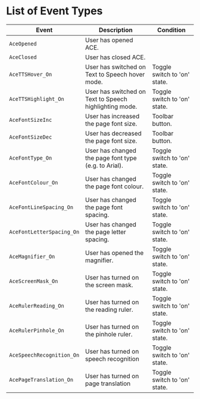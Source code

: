 # List of Event Types

Event | Description | Condition
--- | --- | ---
`AceOpened` | User has opened ACE. | 
`AceClosed` | User has closed ACE. | 
`AceTTSHover_On` | User has switched on Text to Speech hover mode. | Toggle switch to 'on' state.
`AceTTSHighlight_On` | User has switched on Text to Speech highlighting mode. | Toggle switch to 'on' state.
`AceFontSizeInc` | User has increased the page font size. | Toolbar button.
`AceFontSizeDec` | User has decreased the page font size. | Toolbar button.
`AceFontType_On` | User has changed the page font type (e.g. to Arial). | Toggle switch to 'on' state.
`AceFontColour_On` | User has changed the page font colour. | Toggle switch to 'on' state.
`AceFontLineSpacing_On` | User has changed the page font spacing. | Toggle switch to 'on' state.
`AceFontLetterSpacing_On` | User has changed the page letter spacing. | Toggle switch to 'on' state.
`AceMagnifier_On` | User has opened the magnifier. | Toggle switch to 'on' state.
`AceScreenMask_On` | User has turned on the screen mask. | Toggle switch to 'on' state.
`AceRulerReading_On` | User has turned on the reading ruler. | Toggle switch to 'on' state.
`AceRulerPinhole_On` | User has turned on the pinhole ruler. | Toggle switch to 'on' state.
`AceSpeechRecognition_On` | User has turned on speech recognition | Toggle switch to 'on' state.
`AcePageTranslation_On` | User has turned on page translation | Toggle switch to 'on' state.
 

